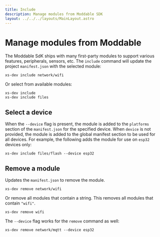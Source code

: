 ```yaml
---
title: Include
description: Manage modules from Moddable SDK
layout: ../../../layouts/MainLayout.astro
---
```


# Manage modules from Moddable

The Moddable SdK ships with many first-party modules to support various features, peripherals, sensors, etc. The `include` command will update the project `manifest.json` with the selected module:

```
xs-dev include network/wifi
```

Or select from available modules:

```
xs-dev include
xs-dev include files
```

## Select a device

When the `--device` flag is present, the module is added to the `platforms` section of the `manifest.json` for the specified device. When `device` is not provided, the module is added to the global manifest section to be used for all devices. For example, the following adds the module for use on `esp32` devices only:

```
xs-dev include files/flash --device esp32
```

## Remove a module

Updates the `manifest.json` to remove the module.

```
xs-dev remove network/wifi
```

Or remove all modules that contain a string. This removes all modules that contain `"wifi"`.

```
xs-dev remove wifi
```

The `--device` flag works for the `remove` command as well:

```
xs-dev remove network/mqtt --device esp32
```
